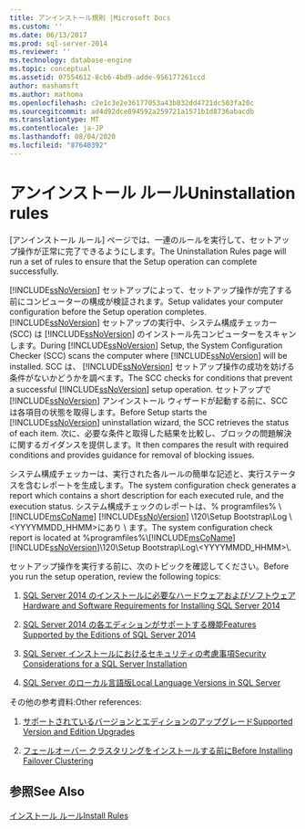 ```yaml
---
title: アンインストール規則 |Microsoft Docs
ms.custom: ''
ms.date: 06/13/2017
ms.prod: sql-server-2014
ms.reviewer: ''
ms.technology: database-engine
ms.topic: conceptual
ms.assetid: 07554612-8cb6-4bd9-adde-956177261ccd
author: mashamsft
ms.author: mathoma
ms.openlocfilehash: c2e1c3e2e36177053a43b032dd4721dc503fa20c
ms.sourcegitcommit: ad4d92dce894592a259721a1571b1d8736abacdb
ms.translationtype: MT
ms.contentlocale: ja-JP
ms.lasthandoff: 08/04/2020
ms.locfileid: "87640392"
---
```

# <a name="uninstallation-rules"></a><span data-ttu-id="9d893-102">アンインストール ルール</span><span class="sxs-lookup"><span data-stu-id="9d893-102">Uninstallation rules</span></span>
  <span data-ttu-id="9d893-103">[アンインストール ルール] ページでは、一連のルールを実行して、セットアップ操作が正常に完了できるようにします。</span><span class="sxs-lookup"><span data-stu-id="9d893-103">The Uninstallation Rules page will run a set of rules to ensure that the Setup operation can complete successfully.</span></span>  
  
 [!INCLUDE[ssNoVersion](../../includes/ssnoversion-md.md)] <span data-ttu-id="9d893-104">セットアップによって、セットアップ操作が完了する前にコンピューターの構成が検証されます。</span><span class="sxs-lookup"><span data-stu-id="9d893-104">Setup validates your computer configuration before the Setup operation completes.</span></span> <span data-ttu-id="9d893-105">[!INCLUDE[ssNoVersion](../../includes/ssnoversion-md.md)] セットアップの実行中、システム構成チェッカー (SCC) は [!INCLUDE[ssNoVersion](../../includes/ssnoversion-md.md)] のインストール先コンピューターをスキャンします。</span><span class="sxs-lookup"><span data-stu-id="9d893-105">During [!INCLUDE[ssNoVersion](../../includes/ssnoversion-md.md)] Setup, the System Configuration Checker (SCC) scans the computer where [!INCLUDE[ssNoVersion](../../includes/ssnoversion-md.md)] will be installed.</span></span> <span data-ttu-id="9d893-106">SCC は、 [!INCLUDE[ssNoVersion](../../includes/ssnoversion-md.md)] セットアップ操作の成功を妨げる条件がないかどうかを調べます。</span><span class="sxs-lookup"><span data-stu-id="9d893-106">The SCC checks for conditions that prevent a successful [!INCLUDE[ssNoVersion](../../includes/ssnoversion-md.md)] setup operation.</span></span> <span data-ttu-id="9d893-107">セットアップで [!INCLUDE[ssNoVersion](../../includes/ssnoversion-md.md)] アンインストール ウィザードが起動する前に、SCC は各項目の状態を取得します。</span><span class="sxs-lookup"><span data-stu-id="9d893-107">Before Setup starts the [!INCLUDE[ssNoVersion](../../includes/ssnoversion-md.md)] uninstallation wizard, the SCC retrieves the status of each item.</span></span> <span data-ttu-id="9d893-108">次に、必要な条件と取得した結果を比較し、ブロックの問題解決に関するガイダンスを提供します。</span><span class="sxs-lookup"><span data-stu-id="9d893-108">It then compares the result with required conditions and provides guidance for removal of blocking issues.</span></span>  
  
 <span data-ttu-id="9d893-109">システム構成チェッカーは、実行された各ルールの簡単な記述と、実行ステータスを含むレポートを生成します。</span><span class="sxs-lookup"><span data-stu-id="9d893-109">The system configuration check generates a report which contains a short description for each executed rule, and the execution status.</span></span> <span data-ttu-id="9d893-110">システム構成チェックのレポートは、% programfiles% \\ [!INCLUDE[msCoName](../../includes/msconame-md.md)] [!INCLUDE[ssNoVersion](../../includes/ssnoversion-md.md)] \120\Setup Bootstrap\Log \\<YYYYMMDD_HHMM>にあり \\ ます。</span><span class="sxs-lookup"><span data-stu-id="9d893-110">The system configuration check report is located at %programfiles%\\[!INCLUDE[msCoName](../../includes/msconame-md.md)][!INCLUDE[ssNoVersion](../../includes/ssnoversion-md.md)]\120\Setup Bootstrap\Log\\<YYYYMMDD_HHMM>\\.</span></span>  
  
 <span data-ttu-id="9d893-111">セットアップ操作を実行する前に、次のトピックを確認してください。</span><span class="sxs-lookup"><span data-stu-id="9d893-111">Before you run the setup operation, review the following topics:</span></span>  
  
1.  [<span data-ttu-id="9d893-112">SQL Server 2014 のインストールに必要なハードウェアおよびソフトウェア</span><span class="sxs-lookup"><span data-stu-id="9d893-112">Hardware and Software Requirements for Installing SQL Server 2014</span></span>](hardware-and-software-requirements-for-installing-sql-server.md)  
  
2.  [<span data-ttu-id="9d893-113">SQL Server 2014 の各エディションがサポートする機能</span><span class="sxs-lookup"><span data-stu-id="9d893-113">Features Supported by the Editions of SQL Server 2014</span></span>](../../../2014/getting-started/features-supported-by-the-editions-of-sql-server-2014.md)  
  
3.  [<span data-ttu-id="9d893-114">SQL Server インストールにおけるセキュリティの考慮事項</span><span class="sxs-lookup"><span data-stu-id="9d893-114">Security Considerations for a SQL Server Installation</span></span>](../../../2014/sql-server/install/security-considerations-for-a-sql-server-installation.md)  
  
4.  [<span data-ttu-id="9d893-115">SQL Server のローカル言語版</span><span class="sxs-lookup"><span data-stu-id="9d893-115">Local Language Versions in SQL Server</span></span>](../../../2014/sql-server/install/local-language-versions-in-sql-server.md)  
  
 <span data-ttu-id="9d893-116">その他の参考資料:</span><span class="sxs-lookup"><span data-stu-id="9d893-116">Other references:</span></span>  
  
1.  [<span data-ttu-id="9d893-117">サポートされているバージョンとエディションのアップグレード</span><span class="sxs-lookup"><span data-stu-id="9d893-117">Supported Version and Edition Upgrades</span></span>](../../database-engine/install-windows/supported-version-and-edition-upgrades.md)  
  
2.  [<span data-ttu-id="9d893-118">フェールオーバー クラスタリングをインストールする前に</span><span class="sxs-lookup"><span data-stu-id="9d893-118">Before Installing Failover Clustering</span></span>](../failover-clusters/install/before-installing-failover-clustering.md)  
  
## <a name="see-also"></a><span data-ttu-id="9d893-119">参照</span><span class="sxs-lookup"><span data-stu-id="9d893-119">See Also</span></span>  
 [<span data-ttu-id="9d893-120">インストール ルール</span><span class="sxs-lookup"><span data-stu-id="9d893-120">Install Rules</span></span>](../../../2014/sql-server/install/install-rules.md)  
  
  
